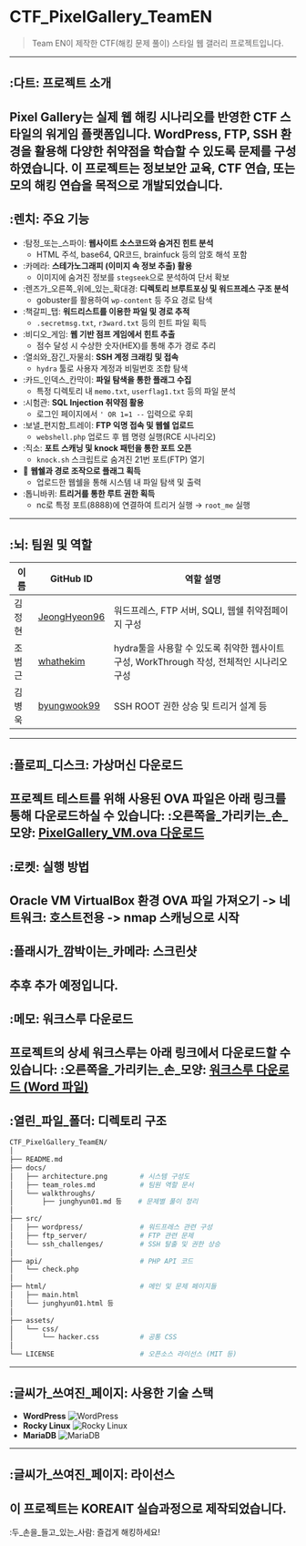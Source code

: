 # CTF_PixelGallery_TeamEN
> Team EN이 제작한 CTF(해킹 문제 풀이) 스타일 웹 갤러리 프로젝트입니다.
---
## :다트: 프로젝트 소개
**Pixel Gallery**는 실제 웹 해킹 시나리오를 반영한 CTF 스타일의 워게임 플랫폼입니다.
WordPress, FTP, SSH 환경을 활용해 다양한 취약점을 학습할 수 있도록 문제를 구성하였습니다.
이 프로젝트는 정보보안 교육, CTF 연습, 또는 모의 해킹 연습을 목적으로 개발되었습니다.
---
## :렌치: 주요 기능
- :탐정_또는_스파이: **웹사이트 소스코드와 숨겨진 힌트 분석**
  - HTML 주석, base64, QR코드, brainfuck 등의 암호 해석 포함
- :카메라: **스테가노그래피 (이미지 속 정보 추출) 활용**
  - 이미지에 숨겨진 정보를 `stegseek`으로 분석하여 단서 확보
- :렌즈가_오른쪽_위에_있는_확대경: **디렉토리 브루트포싱 및 워드프레스 구조 분석**
  - gobuster를 활용하여 `wp-content` 등 주요 경로 탐색
- :책갈피_탭: **워드리스트를 이용한 파일 및 경로 추적**
  - `.secretmsg.txt`, `r3ward.txt` 등의 힌트 파일 획득
- :비디오_게임: **웹 기반 점프 게임에서 힌트 추출**
  - 점수 달성 시 수상한 숫자(HEX)를 통해 추가 경로 추리
- :열쇠와_잠긴_자물쇠: **SSH 계정 크래킹 및 접속**
  - `hydra` 툴로 사용자 계정과 비밀번호 조합 탐색
- :카드_인덱스_칸막이: **파일 탐색을 통한 플래그 수집**
  - 특정 디렉토리 내 `memo.txt`, `userflag1.txt` 등의 파일 분석
- :시험관: **SQL Injection 취약점 활용**
  - 로그인 페이지에서 `' OR 1=1 --` 입력으로 우회
- :보낼_편지함_트레이: **FTP 익명 접속 및 웹쉘 업로드**
  - `webshell.php` 업로드 후 웹 명령 실행(RCE 시나리오)
- :직소: **포트 스캐닝 및 knock 패턴을 통한 포트 오픈**
  - `knock.sh` 스크립트로 숨겨진 21번 포트(FTP) 열기
- :dna: **웹쉘과 경로 조작으로 플래그 획득**
  - 업로드한 웹쉘을 통해 시스템 내 파일 탐색 및 출력
- :톱니바퀴: **트리거를 통한 루트 권한 획득**
  - nc로 특정 포트(8888)에 연결하여 트리거 실행 → `root_me` 실행
---
## :뇌: 팀원 및 역할
| 이름       | GitHub ID         | 역할 설명                               |
|------------|------------------|----------------------------------------|
| 김정현     | [JeongHyeon96](https://github.com/JeongHyeon96) | 워드프레스, FTP 서버, SQLI, 웹쉘 취약점페이지 구성     |
| 조범근    | [whathekim](https://github.com/whathekim)       | hydra툴을 사용할 수 있도록 취약한 웹사이트 구성, WorkThrough 작성, 전체적인 시나리오 구성          |
| 김병욱    | [byungwook99](https://github.com/byungwook99)       | SSH ROOT 권한 상승 및 트리거 설계 등    |
---
## :플로피_디스크: 가상머신 다운로드
프로젝트 테스트를 위해 사용된 OVA 파일은 아래 링크를 통해 다운로드하실 수 있습니다:
:오른쪽을_가리키는_손_모양: [PixelGallery_VM.ova 다운로드](https://drive.google.com/file/d/1_gizfkVfZi1t7p3K2RI9asCyjgrrKsUH/view?usp=sharing)
---
## :로켓: 실행 방법
Oracle VM VirtualBox 환경
OVA 파일 가져오기 -> 네트워크: 호스트전용 -> nmap 스캐닝으로 시작
---
## :플래시가_깜박이는_카메라: 스크린샷
추후 추가 예정입니다.
---
## :메모: 워크스루 다운로드
프로젝트의 상세 워크스루는 아래 링크에서 다운로드할 수 있습니다:
:오른쪽을_가리키는_손_모양: [워크스루 다운로드 (Word 파일)](https://github.com/JeongHyeon96/CTF_PixelGallery_TeamEN/blob/main/EN_CTF%20walkthrough.docx)
---
## :열린_파일_폴더: 디렉토리 구조
```bash
CTF_PixelGallery_TeamEN/
│
├── README.md
├── docs/
│   ├── architecture.png        # 시스템 구성도
│   ├── team_roles.md           # 팀원 역할 문서
│   └── walkthroughs/
│       ├── junghyun01.md 등    # 문제별 풀이 정리
│
├── src/
│   ├── wordpress/              # 워드프레스 관련 구성
│   ├── ftp_server/             # FTP 관련 문제
│   └── ssh_challenges/         # SSH 탈출 및 권한 상승
│
├── api/                        # PHP API 코드
│   └── check.php
│
├── html/                       # 메인 및 문제 페이지들
│   ├── main.html
│   └── junghyun01.html 등
│
├── assets/
│   └── css/
│       └── hacker.css          # 공통 CSS
│
└── LICENSE                     # 오픈소스 라이선스 (MIT 등)
```
---
## :글씨가_쓰여진_페이지: 사용한 기술 스택
- **WordPress**
  ![WordPress](https://img.shields.io/badge/WordPress-21759B?style=for-the-badge&logo=wordpress&logoColor=white)
- **Rocky Linux**
  ![Rocky Linux](https://img.shields.io/badge/Rocky%20Linux-10B981?style=for-the-badge&logo=rockylinux&logoColor=white)
- **MariaDB**
  ![MariaDB](https://img.shields.io/badge/MariaDB-003545?style=for-the-badge&logo=mariadb&logoColor=white)
---
## :글씨가_쓰여진_페이지: 라이선스
이 프로젝트는 **KOREAIT** 실습과정으로 제작되었습니다.
---
:두_손을_들고_있는_사람: 즐겁게 해킹하세요!
